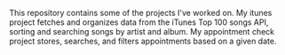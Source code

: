 This repository contains some of the projects I've worked on.
My itunes project fetches and organizes data from the iTunes Top 100 songs API, sorting and searching songs by artist and album.
My appointment check project stores, searches, and filters appointments based on a given date.
